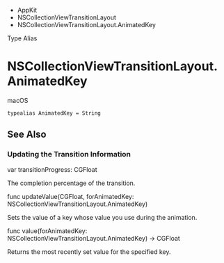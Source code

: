

- AppKit
- NSCollectionViewTransitionLayout
-  NSCollectionViewTransitionLayout.AnimatedKey 

Type Alias

# NSCollectionViewTransitionLayout.AnimatedKey

macOS

``` source
typealias AnimatedKey = String
```

## See Also

### Updating the Transition Information

var transitionProgress: CGFloat

The completion percentage of the transition.

func updateValue(CGFloat, forAnimatedKey: NSCollectionViewTransitionLayout.AnimatedKey)

Sets the value of a key whose value you use during the animation.

func value(forAnimatedKey: NSCollectionViewTransitionLayout.AnimatedKey) -> CGFloat

Returns the most recently set value for the specified key.


